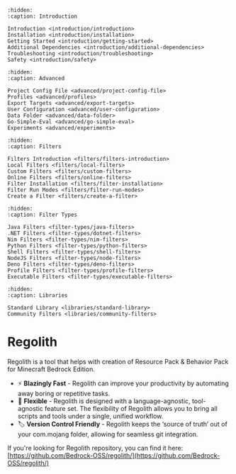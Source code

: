 ```{toctree}
:hidden:
:caption: Introduction

Introduction <introduction/introduction>
Installation <introduction/installation>
Getting Started <introduction/getting-started>
Additional Dependencies <introduction/additional-dependencies>
Troubleshooting <introduction/troubleshooting>
Safety <introduction/safety>
```

```{toctree}
:hidden:
:caption: Advanced

Project Config File <advanced/project-config-file>
Profiles <advanced/profiles>
Export Targets <advanced/export-targets>
User Configuration <advanced/user-configuration>
Data Folder <advanced/data-folder>
Go-Simple-Eval <advanced/go-simple-eval>
Experiments <advanced/experiments>
```

```{toctree}
:hidden:
:caption: Filters

Filters Introduction <filters/filters-introduction>
Local Filters <filters/local-filters>
Custom Filters <filters/custom-filters>
Online Filters <filters/online-filters>
Filter Installation <filters/filter-installation>
Filter Run Modes <filters/filter-run-modes>
Create a Filter <filters/create-a-filter>
```

```{toctree}
:hidden:
:caption: Filter Types

Java Filters <filter-types/java-filters>
.NET Filters <filter-types/dotnet-filters>
Nim Filters <filter-types/nim-filters>
Python Filters <filter-types/python-filters>
Shell Filters <filter-types/shell-filters>
NodeJS Filters <filter-types/node-filters>
Deno Filters <filter-types/deno-filters>
Profile Filters <filter-types/profile-filters>
Executable Filters <filter-types/executable-filters>
```

```{toctree}
:hidden:
:caption: Libraries

Standard Library <libraries/standard-library>
Community Filters <libraries/community-filters>
```

# Regolith
Regolith is a tool that helps with creation of Resource Pack & Behavior Pack for Minecraft Bedrock Edition.

- ⚡️ **Blazingly Fast** - Regolith can improve your productivity by automating away boring or repetitive tasks.
- 🧩 **Flexible** - Regolith is designed with a language-agnostic, tool-agnostic feature set. The flexibility of Regolith allows you to bring all scripts and tools under a single, unified workflow.
- 🏷️ **Version Control Friendly** - Regolith keeps the ‘source of truth’ out of your com.mojang folder, allowing for seamless git integration.


If you're looking for Regolith repository, you can find it here: [https://github.com/Bedrock-OSS/regolith/](https://github.com/Bedrock-OSS/regolith/)
